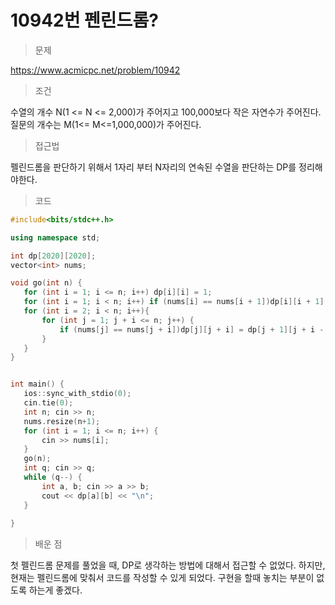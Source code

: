 # 10942번 펜린드롬?

> 문제

https://www.acmicpc.net/problem/10942

> 조건

수열의 개수 N(1 <= N <= 2,000)가 주어지고 100,000보다 작은 자연수가 주어진다. 질문의 개수는 M(1<= M<=1,000,000)가 주어진다. 

> 접근법

펠린드롬을 판단하기 위해서 1자리 부터 N자리의 연속된 수열을 판단하는 DP를 정리해야한다.

> 코드

 ``` c++
#include<bits/stdc++.h>

using namespace std;

int dp[2020][2020];
vector<int> nums;

void go(int n) {
	for (int i = 1; i <= n; i++) dp[i][i] = 1;
	for (int i = 1; i < n; i++) if (nums[i] == nums[i + 1])dp[i][i + 1] = 1;
	for (int i = 2; i < n; i++){
		for (int j = 1; j + i <= n; j++) {
			if (nums[j] == nums[j + i])dp[j][j + i] = dp[j + 1][j + i - 1];
		}
	}
}


int main() {
	ios::sync_with_stdio(0);
	cin.tie(0);
	int n; cin >> n;
	nums.resize(n+1);
	for (int i = 1; i <= n; i++) {
		cin >> nums[i];
	}
	go(n);
	int q; cin >> q;
	while (q--) {
		int a, b; cin >> a >> b;
		cout << dp[a][b] << "\n";
	}
	 
}
```

> 배운 점

첫 펠린드롬 문제를 풀었을 때, DP로 생각하는 방법에 대해서 접근할 수 없었다. 하지만, 현재는 펠린드롬에 맞춰서 코드를 작성할 수 있게 되었다. 구현을 할때 놓치는 부분이 없도록 하는게 좋겠다.